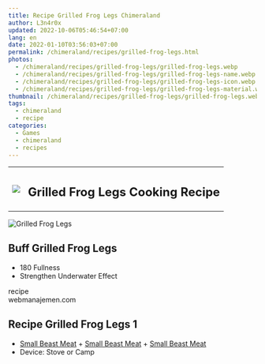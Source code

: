 ```yaml
---
title: Recipe Grilled Frog Legs Chimeraland
author: L3n4r0x
updated: 2022-10-06T05:46:54+07:00
lang: en
date: 2022-01-10T03:56:03+07:00
permalink: /chimeraland/recipes/grilled-frog-legs.html
photos:
  - /chimeraland/recipes/grilled-frog-legs/grilled-frog-legs.webp
  - /chimeraland/recipes/grilled-frog-legs/grilled-frog-legs-name.webp
  - /chimeraland/recipes/grilled-frog-legs/grilled-frog-legs-icon.webp
  - /chimeraland/recipes/grilled-frog-legs/grilled-frog-legs-material.webp
thumbnail: /chimeraland/recipes/grilled-frog-legs/grilled-frog-legs.webp
tags:
  - chimeraland
  - recipe
categories:
  - Games
  - chimeraland
  - recipes
---
```


<section id="bootstrap-wrapper">
  <link
    rel="stylesheet"
    href="https://rawcdn.githack.com/dimaslanjaka/Web-Manajemen/870a349/css/bootstrap-5-3-0-alpha3-wrapper.css"
  />
  <div class="row mb-2">
    <div class="col-md-12 mb-2">
      <table class="table" id="post-info">
        <tbody>
          <tr>
            <td>
              <img
                class="d-inline-block me-2"
                src="/chimeraland/recipes/grilled-frog-legs/grilled-frog-legs-icon.webp"
                width="auto"
                height="auto"
              />
            </td>
            <td><h1 class="fs-5">Grilled Frog Legs Cooking Recipe</h1></td>
          </tr>
        </tbody>
      </table>
    </div>
  </div>
  <div class="card mb-2 bg-dark text-light">
    <div class="row g-0">
      <div class="col-sm-4 position-relative mb-2">
        <img
          src="/chimeraland/recipes/grilled-frog-legs/grilled-frog-legs-material.webp"
          class="card-img fit-cover w-100 h-100"
          alt="Grilled Frog Legs"
          data-fancybox="true"
        />
      </div>
      <div class="col-sm-8 mb-2">
        <div class="card-body">
          <h2 class="card-title fs-5">Buff Grilled Frog Legs</h2>
          <div class="card-text">
            <ul>
              <li>180 Fullness</li>
              <li>Strengthen Underwater Effect</li>
            </ul>
          </div>
          <span class="badge rounded-pill">recipe</span>
        </div>
        <div class="card-footer text-end text-muted">webmanajemen.com</div>
      </div>
    </div>
  </div>
  <div class="row mb-2">
    <div class="col-12 col-lg-6 recipe-item mb-2">
      <div class="card bg-dark text-light">
        <div class="card-body">
          <h2 class="card-title fs-5">Recipe Grilled Frog Legs 1</h2>
          <div class="card-text">
            <ul>
              <li>
                <a
                  class="text-decoration-none text-primary"
                  href="/chimeraland/materials/small-beast-meat.html"
                  >Small Beast Meat</a
                ><span> + </span
                ><a
                  class="text-decoration-none text-primary"
                  href="/chimeraland/materials/small-beast-meat.html"
                  >Small Beast Meat</a
                ><span> + </span
                ><a
                  class="text-decoration-none text-primary"
                  href="/chimeraland/materials/small-beast-meat.html"
                  >Small Beast Meat</a
                >
              </li>
              <li>Device: Stove or Camp</li>
            </ul>
          </div>
        </div>
      </div>
    </div>
  </div>
</section>